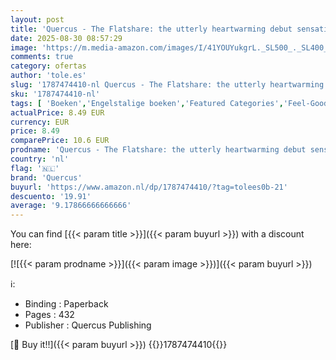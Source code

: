 ```yaml
---
layout: post
title: 'Quercus - The Flatshare: the utterly heartwarming debut sensation  now a major TV series'
date: 2025-08-30 08:57:29
image: 'https://m.media-amazon.com/images/I/41YOUYukgrL._SL500_._SL400_.jpg'
comments: true
category: ofertas
author: 'tole.es'
slug: '1787474410-nl Quercus - The Flatshare: the utterly heartwarming debut...'
sku: '1787474410-nl'
tags: [ 'Boeken','Engelstalige boeken','Featured Categories','Feel-Good-fictie','Fictie in connectie met tv, film & games','Genrefictie','Literaire fictie','Literatuur & fictie','Moderne literatuur & fictie','Moderne romantiek','Romantiek','Romantische aanpassingen','Romantische komedie','quercus','🇳🇱', ]
actualPrice: 8.49 EUR
currency: EUR
price: 8.49
comparePrice: 10.6 EUR
prodname: 'Quercus - The Flatshare: the utterly heartwarming debut sensation  now a major TV series'
country: 'nl'
flag: '🇳🇱'
brand: 'Quercus'
buyurl: 'https://www.amazon.nl/dp/1787474410/?tag=tolees0b-21'
descuento: '19.91'
average: '9.17866666666666'
---
```


You can find [{{< param title >}}]({{< param buyurl >}}) with a discount here:

[![{{< param prodname >}}]({{< param image >}})]({{< param buyurl >}})

ℹ️:

- Binding : Paperback
- Pages : 432
- Publisher : Quercus Publishing

[🛒 Buy it!!]({{< param buyurl >}})
{{<world>}}1787474410{{</world>}}
